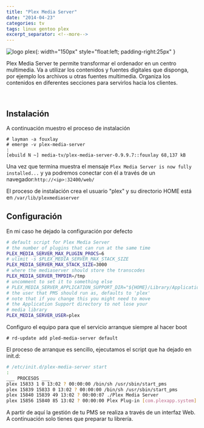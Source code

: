 ```yaml
---
title: "Plex Media Server"
date: "2014-04-23"
categories: tv
tags: linux gentoo plex
excerpt_separator: <!--more-->
---
```



![logo plex](/assets/img/posts/logo-pms.png){: width="150px" style="float:left; padding-right:25px" } 

Plex Media Server te permite transformar el ordenador en un centro multimedia. Va a utilizar los contenidos y fuentes digitales que disponga, por ejemplo los archivos u otras fuentes multimedia. Organiza los contenidos en diferentes secciones para servirlos hacia los clientes.


<br clear="left"/>
<!--more-->


## Instalación

A continuación muestro el proceso de instalación

``` 
# layman -a fouxlay
# emerge -v plex-media-server
:
[ebuild N ~] media-tv/plex-media-server-0.9.9.7::fouxlay 68,137 kB
```

Una vez que termina muestra el mensaje `Plex Media Server is now fully installed...` y ya podremos conectar con él a través de un navegador:`http://<ip>:32400/web/`

El proceso de instalación crea el usuario "plex" y su directorio HOME está en `/var/lib/plexmediaserver`

## Configuración

En mi caso he dejado la configuración por defecto

```bash
# default script for Plex Media Server
# the number of plugins that can run at the same time
PLEX_MEDIA_SERVER_MAX_PLUGIN_PROCS=6
# ulimit -s $PLEX_MEDIA_SERVER_MAX_STACK_SIZE
PLEX_MEDIA_SERVER_MAX_STACK_SIZE=3000
# where the mediaserver should store the transcodes
PLEX_MEDIA_SERVER_TMPDIR=/tmp
# uncomment to set it to something else
# PLEX_MEDIA_SERVER_APPLICATION_SUPPORT_DIR="${HOME}/Library/Application\ Support"
# the user that PMS should run as, defaults to 'plex'
# note that if you change this you might need to move
# the Application Support directory to not lose your
# media library
PLEX_MEDIA_SERVER_USER=plex
```

Configuro el equipo para que el servicio arranque siempre al hacer boot

```console 
# rd-update add pled-media-server default
```

El proceso de arranque es sencillo, ejecutamos el script que ha dejado en init.d:

```bash
# /etc/init.d/plex-media-server start
:
___ PROCESOS ___
plex 15833 1 0 13:02 ? 00:00:00 /bin/sh /usr/sbin/start_pms
plex 15839 15833 0 13:02 ? 00:00:00 /bin/sh /usr/sbin/start_pms
plex 15840 15839 49 13:02 ? 00:00:07 ./Plex Media Server
plex 15856 15840 85 13:02 ? 00:00:00 Plex Plug-in [com.plexapp.system] /var/lib/plexmediaserver/Library/Application Support/Plex Media Server/Plug-ins/Framework.bundle/Contents/Resources/Versions/2/Python/bootstrap.py --server-version 0.9.9.7.429-f80a8d6 /var/lib/plexmediaserver/Library/Application Support/Plex Media Server/Plug-ins/System.bundle
```


A partir de aquí la gestión de tu PMS se realiza a través de un interfaz Web. A continuación solo tienes que preparar tu librería.
